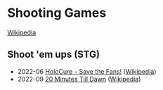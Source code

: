 # Shooting Games
[Wikipedia](https://en.wikipedia.org/wiki/Shooter_game)

## Shoot 'em ups (STG)
- 2022-06 [HoloCure – Save the Fans!](https://store.steampowered.com/app/2420510/HoloCure__Save_the_Fans/) ([Wikipedia](https://en.wikipedia.org/wiki/HoloCure_%E2%80%93_Save_the_Fans!))
- 2022-09 [20 Minutes Till Dawn](https://store.steampowered.com/app/1966900/20/) ([Wikipedia](https://en.wikipedia.org/wiki/20_Minutes_Till_Dawn))